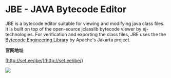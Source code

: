 # JBE - JAVA Bytecode Editor

JBE is a bytecode editor suitable for viewing and modifying java class files. It is built on top of the open-source jclasslib bytecode viewer by ej-technologies. For verification and exporting the class files, JBE uses the the [Bytecode Engineering Library](http://jakarta.apache.org/bcel/) by Apache's Jakarta project.

**官网地址**

[http://set.ee/jbe/](http://set.ee/jbe/)

![](http://set.ee/jbe/screen.png)

